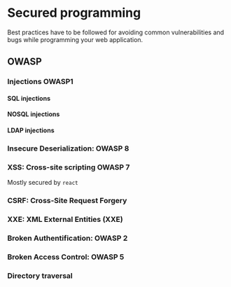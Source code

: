 # Secured programming

Best practices have to be followed for avoiding common vulnerabilities and bugs while programming your web application.

## OWASP

### Injections OWASP1

#### SQL injections

#### NOSQL injections

#### LDAP injections

### Insecure Deserialization: OWASP 8

### XSS: Cross-site scripting OWASP 7

Mostly secured by `react`

### CSRF: Cross-Site Request Forgery

### XXE: XML External Entities (XXE)

### Broken Authentification: OWASP 2

### Broken Access Control: OWASP 5

### Directory traversal
